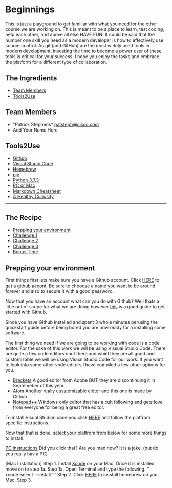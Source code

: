 # Beginnings
This is just a playground to get familiar with what you need for the other course we are working on. This is meant to be a place to learn, test coding, help each other, and above all else HAVE FUN! It could be said that the number one skill you need as a modern developer is how to effectively use source control.  As git (and GitHub) are the most widely used tools in modern development, investing the time to become a power user of these tools is critical for your success. I hope you enjoy the tasks and embrace the platform for a different type of collaboration. 

## The Ingredients
* [Team Members](#team-members)
* [Tools2Use](#Tools2Use)

## <a name="team-members"></a>Team Members
* "Patrick Stephens" <patsteph@cisco.com>
* Add Your Name Here

## <a name="Tools2Use"></a>Tools2Use
* [Github](https://www.github.com)
* [Visual Studio Code](https://code.visualstudio.com/)
* [Homebrew](https://brew.sh)
* [pip](https://pip.pypa.io/en/stable/)
* [Python 3.7.3](https://www.python.org/downloads/release/python-373/)
* [PC or Mac](https://youtu.be/qfv6Ah_MVJU)
* [Markdown Cheatsheet](https://guides.github.com/pdfs/markdown-cheatsheet-online.pdf)
* [A Healthy Curiosity](https://www.entrepreneur.com/article/345981)
__________________________________________________________________________________________

## The Recipe
* [Prepping your environment](#prepping-your-environment)
* [Challenge 1](#Challenge-1)
* [Challenge 2](#Challenge-2)
* [Challenge 3](#Challenge-3)
* [Bonus Time](#Bonus-Time)

## <a name="prepping-your-environment"><a/>Prepping your environment
  First things first lets make sure you have a Github account. Click [HERE](https://github.com/join) to get a github accont. Be sure to chooose a name you want to be around forever and also to secure it with a good password.
  
  Now that you have an account what can you do with Github? Well thats a little out of scope for what we are doing however [this](https://docs.github.com/en/github/getting-started-with-github/quickstart) is a good guide to get started with Github. 
  
  Since you have Github installed and spent 3 whole minutes perusing the quickstart guide before being bored you are now ready for a installing some software. 
  
  The first thing we need if we are going to be working with code is a code editor. For the sake of this work we will be using Vissual Studio Code. There are quite a few code editors oout there and whiel they are all good and customizable we will be using Visual Studio Code for our work. If you want to look into some other vode editors I have compiled a few other options for you.
  * [Brackets](http://brackets.io/) A good editor from Adobe BUT they are discontinuing it in Septemeber of this year.
  * [Atom](https://atom.io/) Another really cusstomizable eidtor and this one is made by Github.
  * [Notepad++](https://notepad-plus-plus.org/) Windows only editor that has a cult following and gets love from everyone for being a great free editor.
  
  To install Visual Studion code you click [HERE](https://code.visualstudio.com/docs/setup/setup-overview) and follow the platfrom specific instructions. 
  
  Now that that is done, select your platfrom from below for some more things to install. 
  
  [PC Instructions](https://www.apple.com/shop/buy-mac/macbook-pro)
  Did you click that? Are you mad now? It is a joke. (but do you really hav a PC)
  
  [Mac Installation]
  Step 1. Install [Xcode](http://itunes.apple.com/us/app/xcode/id497799835?ls=1&mt=12) on your Mac. Once it is installed move on to step 1a.
    Step 1a. Open Terminal and type the following. ''' xcode-select --install '''
  Step 2. Click [HERE](https://treehouse.github.io/installation-guides/mac/homebrew) to insstall homebrew on your Mac. 
  Step 3. 
 
  
  





